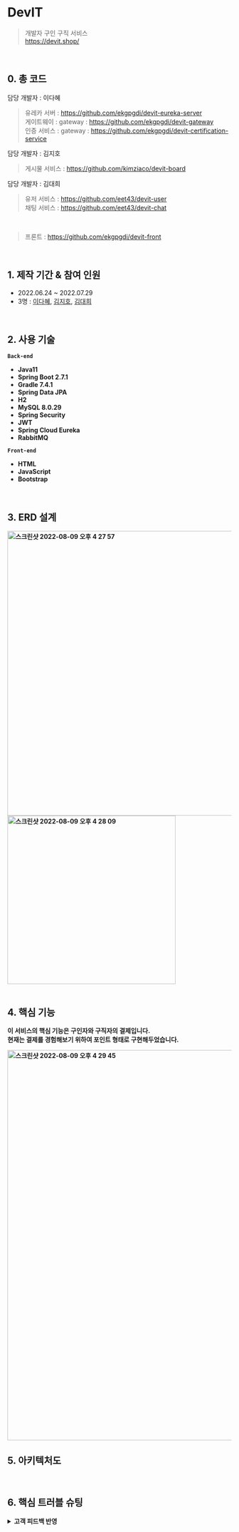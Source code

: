 # DevIT
> 개발자 구인 구직 서비스 <br/>
> https://devit.shop/

<br/>

## 0. 총 코드 
담당 개발자 : 이다혜 <br/>
> 유레카 서버 : https://github.com/ekgpgdi/devit-eureka-server <br/>
> 게이트웨이 : gateway : https://github.com/ekgpgdi/devit-gateway <br/>
> 인증 서비스 : gateway : https://github.com/ekgpgdi/devit-certification-service <br/> 


담당 개발자 : 김지호 <br/>
> 게시물 서비스 : https://github.com/kimziaco/devit-board <br/>
 

담당 개발자 : 김대희 
> 유저 서비스 : https://github.com/eet43/devit-user <br/>
> 채팅 서비스 : https://github.com/eet43/devit-chat <br/>

<br/>

> 프론트 : https://github.com/ekgpgdi/devit-front

<br/>

## 1. 제작 기간 & 참여 인원
* 2022.06.24 ~ 2022.07.29
* 3명 : [이다혜](https://github.com/ekgpgdi), [김지호](https://github.com/kimziaco?tab=repositories), [김대희](https://github.com/eet43)
<br/>

## 2. 사용 기술 
<b>```Back-end```<b/>
* Java11
* Spring Boot 2.7.1
* Gradle 7.4.1
* Spring Data JPA
* H2
* MySQL 8.0.29
* Spring Security 
* JWT
* Spring Cloud Eureka
* RabbitMQ

<b>```Front-end```<b/>
* HTML
* JavaScript
* Bootstrap

<br/>

## 3. ERD 설계

<img width="639" alt="스크린샷 2022-08-09 오후 4 27 57" src="https://user-images.githubusercontent.com/84092014/183590368-612bee33-4c73-4739-a265-0365dc22a75c.png">

 <img width="378" alt="스크린샷 2022-08-09 오후 4 28 09" src="https://user-images.githubusercontent.com/84092014/183590427-832e23ce-0ac3-4670-82e3-ca471412a0e2.png">



<br/>
<br/>

## 4. 핵심 기능
이 서비스의 핵심 기능은 구인자와 구직자의 결제입니다. <br/>
현재는 결제를 경험해보기 위하여 포인트 형태로 구현해두었습니다. <br/>
 
 <img width="876" alt="스크린샷 2022-08-09 오후 4 29 45" src="https://user-images.githubusercontent.com/84092014/183590586-6d6c92e6-a598-46a9-a292-5ba53f361338.png">


<br/>

## 5. 아키텍처도

<br/>

## 6. 핵심 트러블 슈팅
<details><summary>고객 피드백 반영</summary>

[고객 피드백 확인](https://hungry-snipe-f2e.notion.site/0790cc60a2794a0db2f1015ca6d2cf41) 참고

1. http 요청에 대한 처리 <br/>
2. 회원가입 시 이메일 검증 추가 
3. 각 도메인의 자료형이 달라 생기는 문제 해결 
4. XSS 공격에 대한 대처 
5. 게시글 작성 시간과 현재 시간의 불일치 해결
6. 사진 크기에 따른 업로드 에러 해결
7. 메세지큐 무한 롤백으로 인한 서버 마비 현상 해결


</details>
